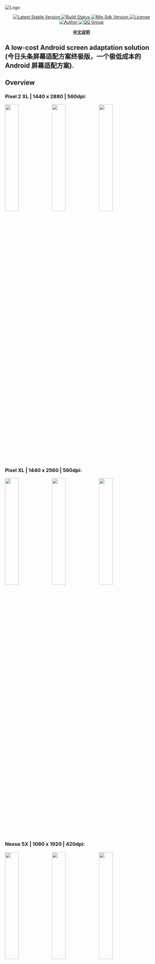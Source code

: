 ![Logo](art/autosize_banner.jpg)

<p align="center">
   <a href="https://bintray.com/jessyancoding/maven/autosize/_latestVersion">
    <img src="https://img.shields.io/badge/Jcenter-v1.0.1-brightgreen.svg?style=flat-square" alt="Latest Stable Version" />
  </a>
  <a href="https://travis-ci.org/JessYanCoding/AndroidAutoSize">
    <img src="https://travis-ci.org/JessYanCoding/AndroidAutoSize.svg?branch=master" alt="Build Status" />
  </a>
  <a href="https://developer.android.com/about/versions/android-4.0.html">
    <img src="https://img.shields.io/badge/API-14%2B-blue.svg?style=flat-square" alt="Min Sdk Version" />
  </a>
  <a href="http://www.apache.org/licenses/LICENSE-2.0">
    <img src="http://img.shields.io/badge/License-Apache%202.0-blue.svg?style=flat-square" alt="License" />
  </a>
  <a href="https://www.jianshu.com/u/1d0c0bc634db">
    <img src="https://img.shields.io/badge/Author-JessYan-orange.svg?style=flat-square" alt="Author" />
  </a>
  <a href="https://shang.qq.com/wpa/qunwpa?idkey=1a5dc5e9b2e40a780522f46877ba243eeb64405d42398643d544d3eec6624917">
    <img src="https://img.shields.io/badge/QQ群-301733278-orange.svg?style=flat-square" alt="QQ Group" />
  </a>
</p>

<p align="center">
  <a href="README-zh.md">
    <b>中文说明</b>
  </a>
</p>

## A low-cost Android screen adaptation solution (今日头条屏幕适配方案终极版，一个极低成本的 Android 屏幕适配方案).

## Overview
### Pixel 2 XL | 1440 x 2880 | 560dpi:
<p>
   <img src="art/1440x2880_width.png" width="30%" height="30%">
   <img src="art/1440x2880_height.png" width="30%" height="30%">
   <img src="art/1440x2880_external.png" width="30%" height="30%">
</p>

### Pixel XL | 1440 x 2560 | 560dpi:
<p>
   <img src="art/1440x2560_width.png" width="30%" height="30%">
   <img src="art/1440x2560_height.png" width="30%" height="30%">
   <img src="art/1440x2560_external.png" width="30%" height="30%">
</p>

### Nexus 5X | 1080 x 1920 | 420dpi:
<p>
   <img src="art/1080x1920_width.png" width="30%" height="30%">
   <img src="art/1080x1920_height.png" width="30%" height="30%">
   <img src="art/1080x1920_external.png" width="30%" height="30%">
</p>

### Nexus 4 | 768 x 1280 | 320dpi:
<p>
   <img src="art/768x1280_width.png" width="30%" height="30%">
   <img src="art/768x1280_height.png" width="30%" height="30%">
   <img src="art/768x1280_external.png" width="30%" height="30%">
</p>

### Nexus S | 480 x 800 | 240dpi:
<p>
   <img src="art/480x800_width.png" width="30%" height="30%">
   <img src="art/480x800_height.png" width="30%" height="30%">
   <img src="art/480x800_external.png" width="30%" height="30%">
</p>

## Notice
* [Devices Info](https://material.io/tools/devices/)

* [Introduction of function](https://juejin.im/post/5bce688e6fb9a05cf715d1c2)

* [Framework analysis](https://juejin.im/post/5b7a29736fb9a019d53e7ee2)

* [Android advanced framework](https://github.com/JessYanCoding/MVPArms)

## Download
``` gradle
 implementation 'me.jessyan:autosize:1.0.1'
```

## Usage
### Step 1 (just one steps) 
* **Initialize in AndroidManifest, if you use a subunits, you can write the pixel size, no need to convert the pixel to dp, please see [demo-subunits](https://github.com/JessYanCoding/AndroidAutoSize/tree/master/demo-subunits)**
```xml
<manifest>
    <application>            
        <meta-data
            android:name="design_width_in_dp"
            android:value="360"/>
        <meta-data
            android:name="design_height_in_dp"
            android:value="640"/>           
     </application>           
</manifest>
```

<a name="preview"></a>
## Preview
* Real-time preview during layout is an important part of the development phase, in many cases, the default preview device provided by **Android Studio** does not fully display our design, so we need to create the virtual device ourselves, under the **dp, pt, in, mm** four units of virtual device creation method

* If you don't want the status bar and navigation bar to appear in **Preview** during preview, you can select the **panel** theme according to the following image, after using this theme, the vertical resolution just fills the entire preview page
![theme](art/theme_panel.png)

* Virtual device creation method
![create step](art/create_step.png)

### DP
* If you use **dp** as a unit in the **layout** file for layout (**AndroidAutoSize** supports **dp, sp** for layout by default), you can find the screen size according to the formula **(sqrt(vertical resolution^2 + horizontal resolution^2))/dpi** and create an virtual device (**write screen size and resolution only**)
![dp](art/unit_dp.png)

### PT
* If you use **pt** as a unit in the **layout** file for layout (requires **AutoSizeConfig.getInstance().getUnitsManager().setSupportSubunits(Subunits.PT);** to open **pt** support), you can find the screen size according to the formula **(sqrt(vertical resolution^2 + horizontal resolution^2))/72** and create an virtual device (**write screen size and resolution only**)
![pt](art/unit_pt.png)

### IN
* If you use **in** as a unit in the **layout** file for layout (requires **AutoSizeConfig.getInstance().getUnitsManager().setSupportSubunits(Subunits.IN);** to open **in** support), you can find the screen size according to the formula **sqrt(vertical resolution^2 + horizontal resolution^2)** and create an virtual device (**write screen size and resolution only**)
![in](art/unit_in.png)

### MM
* If you use **mm** as a unit in the **layout** file for layout (requires **AutoSizeConfig.getInstance().getUnitsManager().setSupportSubunits(Subunits.MM);** to open **mm** support), you can find the screen size according to the formula **(sqrt(vertical resolution^2 + horizontal resolution^2))/25.4** and create an virtual device (**write screen size and resolution only**)
![mm](art/unit_mm.png)

## Advance (see demo)

### Activity
* **Customize the adaptation parameters of the Activity:**
```java
public class CustomAdaptActivity extends AppCompatActivity implements CustomAdapt {

    @Override
    public boolean isBaseOnWidth() {
        return false;
    }

    @Override
    public float getSizeInDp() {
        return 667;
    }
}
```

* **Cancel the adaptation of the Activity:**
```java
public class CancelAdaptActivity extends AppCompatActivity implements CancelAdapt {

}
```

### Fragment
* **First enable the ability to support Fragment custom parameters**
```java
AutoSizeConfig.getInstance().setCustomFragment(true);
```

* **Customize the adaptation parameters of the Fragment:**
```java
public class CustomAdaptFragment extends Fragment implements CustomAdapt {

    @Override
    public boolean isBaseOnWidth() {
        return false;
    }

    @Override
    public float getSizeInDp() {
        return 667;
    }
}
```

* **Cancel the adaptation of the Fragment:**
```java
public class CancelAdaptFragment extends Fragment implements CancelAdapt {

}
```

### Subunits (see demo-subunits)
* You can choose one of the three unpopular units of **pt, in, mm** as the subunits, the subunits is used to avoid the adverse effects caused by modifying **DisplayMetrics#density**, after using the subunits, you can write the pixel size on the design, you don't need to convert it to **dp**


```java
AutoSizeConfig.getInstance().getUnitsManager()
        .setSupportDP(false)
        .setSupportSP(false)
        .setSupportSubunits(Subunits.MM);
```


## Donate
![alipay](https://raw.githubusercontent.com/JessYanCoding/MVPArms/master/image/pay_alipay.jpg) ![](https://raw.githubusercontent.com/JessYanCoding/MVPArms/master/image/pay_wxpay.jpg)

## About Me
* **Email**: <jess.yan.effort@gmail.com>
* **Home**: <http://jessyan.me>
* **掘金**: <https://gold.xitu.io/user/57a9dbd9165abd0061714613>
* **简书**: <http://www.jianshu.com/u/1d0c0bc634db>

## License
```
 Copyright 2018, jessyan

   Licensed under the Apache License, Version 2.0 (the "License");
   you may not use this file except in compliance with the License.
   You may obtain a copy of the License at

       http://www.apache.org/licenses/LICENSE-2.0

   Unless required by applicable law or agreed to in writing, software
   distributed under the License is distributed on an "AS IS" BASIS,
   WITHOUT WARRANTIES OR CONDITIONS OF ANY KIND, either express or implied.
   See the License for the specific language governing permissions and
   limitations under the License.
```
